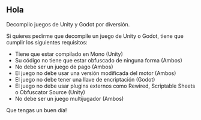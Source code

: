 ## Hola
Decompilo juegos de Unity y Godot por diversión.

Si quieres pedirme que decompile un juego de Unity o Godot, tiene que cumplir los siguientes requisitos:
- Tiene que estar compilado en Mono (Unity)
- Su código no tiene que estar obfuscado de ninguna forma (Ambos)
- No debe ser un juego de pago (Ambos)
- El juego no debe usar una versión modificada del motor (Ambos)
- El juego no debe tener una llave de encriptación (Godot)
- El juego no debe usar plugins externos como Rewired, Scriptable Sheets o Obfuscator Source (Unity)
- No debe ser un juego multijugador (Ambos)
  
Que tengas un buen día!
